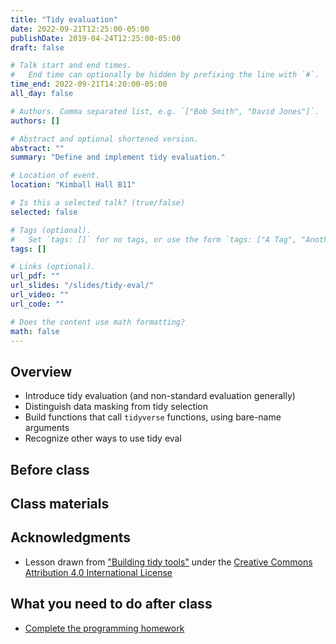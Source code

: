 ```yaml
---
title: "Tidy evaluation"
date: 2022-09-21T12:25:00-05:00
publishDate: 2019-04-24T12:25:00-05:00
draft: false

# Talk start and end times.
#   End time can optionally be hidden by prefixing the line with `#`.
time_end: 2022-09-21T14:20:00-05:00
all_day: false

# Authors. Comma separated list, e.g. `["Bob Smith", "David Jones"]`.
authors: []

# Abstract and optional shortened version.
abstract: ""
summary: "Define and implement tidy evaluation."

# Location of event.
location: "Kimball Hall B11"

# Is this a selected talk? (true/false)
selected: false

# Tags (optional).
#   Set `tags: []` for no tags, or use the form `tags: ["A Tag", "Another Tag"]` for one or more tags.
tags: []

# Links (optional).
url_pdf: ""
url_slides: "/slides/tidy-eval/"
url_video: ""
url_code: ""

# Does the content use math formatting?
math: false
---
```




## Overview

- Introduce tidy evaluation (and non-standard evaluation generally)
- Distinguish data masking from tidy selection
- Build functions that call `tidyverse` functions, using bare-name arguments
- Recognize other ways to use tidy eval

## Before class



## Class materials


## Acknowledgments

- Lesson drawn from ["Building tidy tools"](https://rstudio-conf-2022.github.io/build-tidy-tools/) under the [Creative Commons Attribution 4.0 International License](https://creativecommons.org/licenses/by/4.0/)

## What you need to do after class

* [Complete the programming homework](/homework/programming/)
